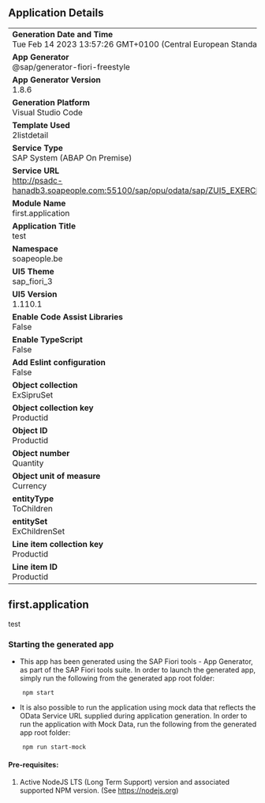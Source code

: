 ## Application Details
|               |
| ------------- |
|**Generation Date and Time**<br>Tue Feb 14 2023 13:57:26 GMT+0100 (Central European Standard Time)|
|**App Generator**<br>@sap/generator-fiori-freestyle|
|**App Generator Version**<br>1.8.6|
|**Generation Platform**<br>Visual Studio Code|
|**Template Used**<br>2listdetail|
|**Service Type**<br>SAP System (ABAP On Premise)|
|**Service URL**<br>http://psadc-hanadb3.soapeople.com:55100/sap/opu/odata/sap/ZUI5_EXERCICE_SIPRU_SRV
|**Module Name**<br>first.application|
|**Application Title**<br>test|
|**Namespace**<br>soapeople.be|
|**UI5 Theme**<br>sap_fiori_3|
|**UI5 Version**<br>1.110.1|
|**Enable Code Assist Libraries**<br>False|
|**Enable TypeScript**<br>False|
|**Add Eslint configuration**<br>False|
|**Object collection**<br>ExSipruSet|
|**Object collection key**<br>Productid|
|**Object ID**<br>Productid|
|**Object number**<br>Quantity|
|**Object unit of measure**<br>Currency|
|**entityType**<br>ToChildren|
|**entitySet**<br>ExChildrenSet|
|**Line item collection key**<br>Productid|
|**Line item ID**<br>Productid|

## first.application

test

### Starting the generated app

-   This app has been generated using the SAP Fiori tools - App Generator, as part of the SAP Fiori tools suite.  In order to launch the generated app, simply run the following from the generated app root folder:

```
    npm start
```

- It is also possible to run the application using mock data that reflects the OData Service URL supplied during application generation.  In order to run the application with Mock Data, run the following from the generated app root folder:

```
    npm run start-mock
```

#### Pre-requisites:

1. Active NodeJS LTS (Long Term Support) version and associated supported NPM version.  (See https://nodejs.org)


